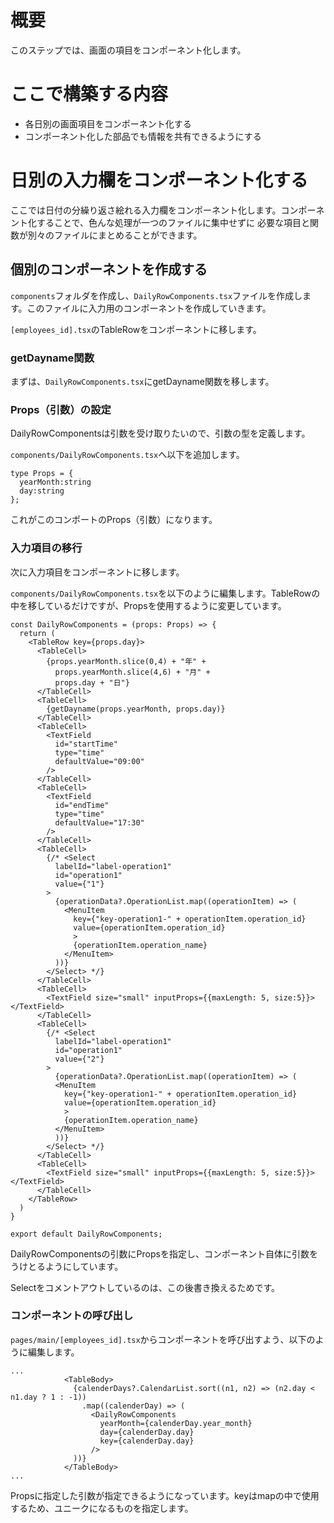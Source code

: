 # 概要
このステップでは、画面の項目をコンポーネント化します。

# ここで構築する内容
 - 各日別の画面項目をコンポーネント化する
 - コンポーネント化した部品でも情報を共有できるようにする

# 日別の入力欄をコンポーネント化する

ここでは日付の分繰り返さ絵れる入力欄をコンポーネント化します。コンポーネント化することで、色んな処理が一つのファイルに集中せずに
必要な項目と関数が別々のファイルにまとめることができます。

## 個別のコンポーネントを作成する

`components`フォルダを作成し、`DailyRowComponents.tsx`ファイルを作成します。このファイルに入力用のコンポーネントを作成していきます。

`[employees_id].tsx`のTableRowをコンポーネントに移します。


### getDayname関数

まずは、`DailyRowComponents.tsx`にgetDayname関数を移します。

### Props（引数）の設定

DailyRowComponentsは引数を受け取りたいので、引数の型を定義します。

`components/DailyRowComponents.tsx`へ以下を追加します。

```components/DailyRowComponents.tsx
type Props = {
  yearMonth:string
  day:string
};
```

これがこのコンポートのProps（引数）になります。
### 入力項目の移行

次に入力項目をコンポーネントに移します。

`components/DailyRowComponents.tsx`を以下のように編集します。TableRowの中を移しているだけですが、Propsを使用するように変更しています。

```components/DailyRowComponents.tsx
const DailyRowComponents = (props: Props) => {
  return (
    <TableRow key={props.day}>
      <TableCell>
        {props.yearMonth.slice(0,4) + "年" + 
          props.yearMonth.slice(4,6) + "月" + 
          props.day + "日"}
      </TableCell>
      <TableCell>
        {getDayname(props.yearMonth, props.day)}
      </TableCell>
      <TableCell>
        <TextField
          id="startTime"
          type="time"
          defaultValue="09:00"
        />
      </TableCell>
      <TableCell>
        <TextField
          id="endTime"
          type="time"
          defaultValue="17:30"
        />
      </TableCell>
      <TableCell>
        {/* <Select
          labelId="label-operation1"
          id="operation1"
          value={"1"}
        >
          {operationData?.OperationList.map((operationItem) => (
            <MenuItem 
              key={"key-operation1-" + operationItem.operation_id} 
              value={operationItem.operation_id}
              >
              {operationItem.operation_name}
            </MenuItem>
          ))}
        </Select> */}
      </TableCell>
      <TableCell>
        <TextField size="small" inputProps={{maxLength: 5, size:5}}></TextField>
      </TableCell>
      <TableCell>
        {/* <Select
          labelId="label-operation1"
          id="operation1"
          value={"2"}
        >
          {operationData?.OperationList.map((operationItem) => (
          <MenuItem 
            key={"key-operation1-" + operationItem.operation_id} 
            value={operationItem.operation_id}
            >
            {operationItem.operation_name}
          </MenuItem>
          ))}
        </Select> */}
      </TableCell>
      <TableCell>
        <TextField size="small" inputProps={{maxLength: 5, size:5}}></TextField>
      </TableCell>
    </TableRow>
  )
}

export default DailyRowComponents;
```

DailyRowComponentsの引数にPropsを指定し、コンポーネント自体に引数をうけとるようにしています。

Selectをコメントアウトしているのは、この後書き換えるためです。


### コンポーネントの呼び出し


`pages/main/[employees_id].tsx`からコンポーネントを呼び出すよう、以下のように編集します。


```pages/main/[employees_id].tsx
...
            <TableBody>
              {calenderDays?.CalendarList.sort((n1, n2) => (n2.day < n1.day ? 1 : -1))
                .map((calenderDay) => (
                  <DailyRowComponents
                    yearMonth={calenderDay.year_month} 
                    day={calenderDay.day}
                    key={calenderDay.day}
                  />  
              ))}
            </TableBody>
...
```

Propsに指定した引数が指定できるようになっています。keyはmapの中で使用するため、ユニークになるものを指定します。